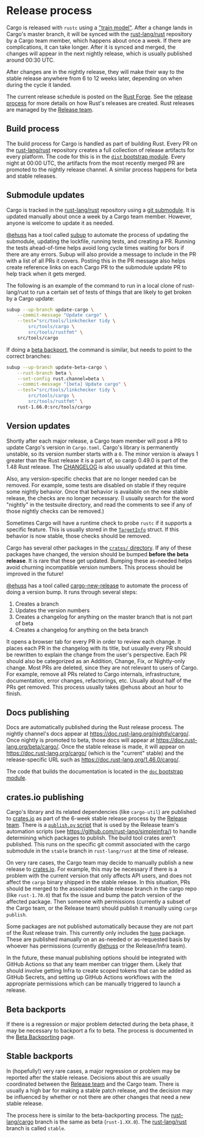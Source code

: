 # Release process

Cargo is released with `rustc` using a ["train model"][choochoo]. After a
change lands in Cargo's master branch, it will be synced with the
[rust-lang/rust] repository by a Cargo team member, which happens about once a
week. If there are complications, it can take longer. After it is synced and
merged, the changes will appear in the next nightly release, which is usually
published around 00:30 UTC.

After changes are in the nightly release, they will make their way to the
stable release anywhere from 6 to 12 weeks later, depending on when during the
cycle it landed.

The current release schedule is posted on the [Rust Forge]. See the [release
process] for more details on how Rust's releases are created. Rust releases
are managed by the [Release team].

[Rust Forge]: https://forge.rust-lang.org/

## Build process

The build process for Cargo is handled as part of building Rust. Every PR on
the [rust-lang/rust] repository creates a full collection of release artifacts
for every platform. The code for this is in the [`dist` bootstrap module].
Every night at 00:00 UTC, the artifacts from the most recently merged PR are
promoted to the nightly release channel. A similar process happens for beta
and stable releases.

[`dist` bootstrap module]: https://github.com/rust-lang/rust/blob/master/src/bootstrap/dist.rs

## Submodule updates

Cargo is tracked in the [rust-lang/rust] repository using a [git submodule].
It is updated manually about once a week by a Cargo team member.
However, anyone is welcome to update it as needed.

[@ehuss] has a tool called [subup](https://github.com/ehuss/subup) to automate the process of updating the submodule, updating the lockfile, running tests, and creating a PR.
Running the tests ahead-of-time helps avoid long cycle times waiting for bors if there are any errors.
Subup will also provide a message to include in the PR with a list of all PRs it covers.
Posting this in the PR message also helps create reference links on each Cargo PR to the submodule update PR to help track when it gets merged.

The following is an example of the command to run in a local clone of rust-lang/rust to run a certain set of tests of things that are likely to get broken by a Cargo update:

```bash
subup --up-branch update-cargo \
    --commit-message "Update cargo" \
    --test="src/tools/linkchecker tidy \
        src/tools/cargo \
        src/tools/rustfmt" \
    src/tools/cargo
```

If doing a [beta backport](#beta-backports), the command is similar, but needs to point to the correct branches:

```bash
subup --up-branch update-beta-cargo \
    --rust-branch beta \
    --set-config rust.channel=beta \
    --commit-message "[beta] Update cargo" \
    --test="src/tools/linkchecker tidy \
        src/tools/cargo \
        src/tools/rustfmt" \
    rust-1.66.0:src/tools/cargo
```

[@ehuss]: https://github.com/ehuss/
[git submodule]: https://git-scm.com/book/en/v2/Git-Tools-Submodules

## Version updates

Shortly after each major release, a Cargo team member will post a PR to update
Cargo's version in `Cargo.toml`. Cargo's library is permanently unstable, so
its version number starts with a `0`. The minor version is always 1 greater
than the Rust release it is a part of, so cargo 0.49.0 is part of the 1.48
Rust release. The [CHANGELOG] is also usually updated at this time.

Also, any version-specific checks that are no longer needed can be removed.
For example, some tests are disabled on stable if they require some nightly
behavior. Once that behavior is available on the new stable release, the
checks are no longer necessary. (I usually search for the word "nightly" in
the testsuite directory, and read the comments to see if any of those nightly
checks can be removed.)

Sometimes Cargo will have a runtime check to probe `rustc` if it supports a
specific feature. This is usually stored in the [`TargetInfo`] struct. If this
behavior is now stable, those checks should be removed.

Cargo has several other packages in the [`crates/` directory]. If any of these
packages have changed, the version should be bumped **before the beta
release**. It is rare that these get updated. Bumping these as-needed helps
avoid churning incompatible version numbers. This process should be improved
in the future!

[@ehuss] has a tool called [cargo-new-release] to automate the process of doing a version bump.
It runs through several steps:
1. Creates a branch
2. Updates the version numbers
3. Creates a changelog for anything on the master branch that is not part of beta
4. Creates a changelog for anything on the beta branch

It opens a browser tab for every PR in order to review each change.
It places each PR in the changelog with its title, but usually every PR should be rewritten to explain the change from the user's perspective.
Each PR should also be categorized as an Addition, Change, Fix, or Nightly-only change.
Most PRs are deleted, since they are not relevant to users of Cargo.
For example, remove all PRs related to Cargo internals, infrastructure, documentation, error changes, refactorings, etc.
Usually about half of the PRs get removed.
This process usually takes @ehuss about an hour to finish.

[@ehuss]: https://github.com/ehuss/
[cargo-new-release]: https://github.com/ehuss/cargo-new-release
[`crates/` directory]: https://github.com/rust-lang/cargo/tree/master/crates

## Docs publishing

Docs are automatically published during the Rust release process. The nightly
channel's docs appear at <https://doc.rust-lang.org/nightly/cargo/>. Once
nightly is promoted to beta, those docs will appear at
<https://doc.rust-lang.org/beta/cargo/>. Once the stable release is made, it
will appear on <https://doc.rust-lang.org/cargo/> (which is the "current"
stable) and the release-specific URL such as
<https://doc.rust-lang.org/1.46.0/cargo/>.

The code that builds the documentation is located in the [`doc` bootstrap
module].

[`doc` bootstrap module]: https://github.com/rust-lang/rust/blob/master/src/bootstrap/doc.rs

## crates.io publishing

Cargo's library and its related dependencies (like `cargo-util`) are published
to [crates.io] as part of the 6-week stable release process by the [Release
team]. There is a [`publish.py` script] that is used by the Release team's
automation scripts (see <https://github.com/rust-lang/simpleinfra/>) to handle
determining which packages to publish. The build tool crates aren't published.
This runs on the specific git commit associated with the cargo submodule in the
`stable` branch in `rust-lang/rust` at the time of release.

On very rare cases, the Cargo team may decide to manually publish a new
release to [crates.io]. For example, this may be necessary if there is a
problem with the current version that only affects API users, and does not
affect the `cargo` binary shipped in the stable release. In this situation,
PRs should be merged to the associated stable release branch in the cargo repo
(like `rust-1.70.0`) that fix the issue and bump the patch version of the
affected package. Then someone with permissions (currently a subset of the
Cargo team, or the Release team) should publish it manually using `cargo
publish`.

Some packages are not published automatically because they are not part of the
Rust release train. This currently only includes the [`home`] package. These
are published manually on an as-needed or as-requested basis by whoever has
permissions (currently [@ehuss] or the Release/Infra team).

In the future, these manual publishing options should be integrated with
GitHub Actions so that any team member can trigger them. Likely that should
involve getting Infra to create scoped tokens that can be added as GitHub
Secrets, and setting up GitHub Actions workflows with the appropriate
permissions which can be manually triggered to launch a release.

[`home`]: https://github.com/rust-lang/cargo/tree/master/crates/home
[`publish.py` script]: https://github.com/rust-lang/cargo/blob/master/publish.py

## Beta backports

If there is a regression or major problem detected during the beta phase, it
may be necessary to backport a fix to beta. The process is documented in the
[Beta Backporting] page.

[Beta Backporting]: https://forge.rust-lang.org/release/beta-backporting.html

## Stable backports

In (hopefully!) very rare cases, a major regression or problem may be reported
after the stable release. Decisions about this are usually coordinated between
the [Release team] and the Cargo team. There is usually a high bar for making
a stable patch release, and the decision may be influenced by whether or not
there are other changes that need a new stable release.

The process here is similar to the beta-backporting process. The
[rust-lang/cargo] branch is the same as beta (`rust-1.XX.0`). The
[rust-lang/rust] branch is called `stable`.

[choochoo]: https://doc.rust-lang.org/book/appendix-07-nightly-rust.html
[rust-lang/rust]: https://github.com/rust-lang/rust/
[rust-lang/cargo]: https://github.com/rust-lang/cargo/
[CHANGELOG]: https://github.com/rust-lang/cargo/blob/master/CHANGELOG.md
[release process]: https://forge.rust-lang.org/release/process.html
[`TargetInfo`]: https://github.com/rust-lang/cargo/blob/master/src/cargo/core/compiler/build_context/target_info.rs
[crates.io]: https://crates.io/
[release team]: https://www.rust-lang.org/governance/teams/operations#release
